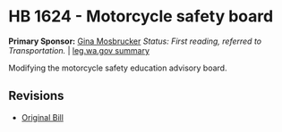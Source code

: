 # HB 1624 - Motorcycle safety board
**Primary Sponsor:** [Gina Mosbrucker](/person/leg/gina.mosbrucker.md)
*Status: First reading, referred to Transportation.* | [leg.wa.gov summary](https://app.leg.wa.gov/billsummary?BillNumber=1624&Year=2021)

Modifying the motorcycle safety education advisory board.

## Revisions
* [Original Bill](1/)